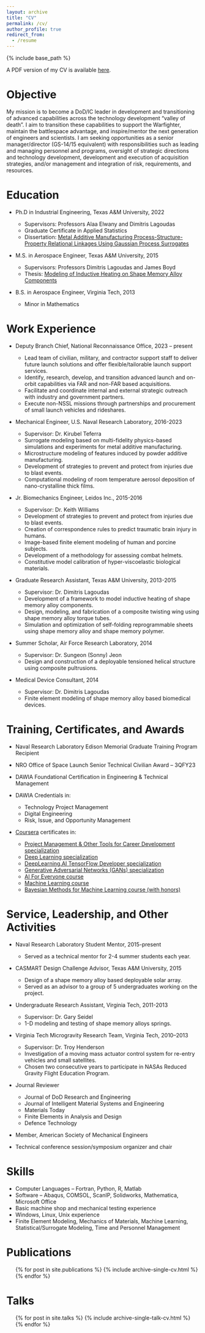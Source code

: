 ```yaml
---
layout: archive
title: "CV"
permalink: /cv/
author_profile: true
redirect_from:
  - /resume
---
```


{% include base_path %}

A PDF version of my CV is available [here](http://rns294.github.io/files/Robert_Saunders_CV.pdf).

Objective
======
My mission is to become a DoD/IC leader in development and transitioning of advanced capabilities across the technology development “valley of death”. I aim to transition these capabilities to support the Warfighter, maintain the battlespace advantage, and inspire/mentor the next generation of engineers and scientists. I am seeking opportunities as a senior manager/director (GS-14/15 equivalent) with responsibilities such as leading and managing personnel and programs, oversight of strategic directions and technology development, development and execution of acquisition strategies, and/or management and integration of risk, requirements, and resources.

Education
======
* Ph.D in Industrial Engineering, Texas A&amp;M University, 2022
  * Supervisors: Professors Alaa Elwany and Dimitris Lagoudas
  * Graduate Certificate in Applied Statistics
  * Dissertation: [Metal Additive Manufacturing Process-Structure-Property Relational Linkages Using Gaussian Process Surrogates](http://rns294.github.io/files/dissertation.pdf)

* M.S. in Aerospace Engineer, Texas A&amp;M University, 2015
  * Supervisors: Professors Dimitris Lagoudas and James Boyd
  * Thesis: [Modeling of Inductive Heating on Shape Memory Alloy Components](http://rns294.github.io/files/thesis.pdf)

* B.S. in Aerospace Engineer, Virginia Tech, 2013
  * Minor in Mathematics

Work Experience
======
* Deputy Branch Chief, National Reconnaissance Office, 2023 – present
  * Lead team of civilian, military, and contractor support staff to deliver future launch solutions and offer flexible/tailorable launch support services.
  * Identify, research, develop, and transition advanced launch and on-orbit capabilities via FAR and non-FAR based acquisitions.
  * Facilitate and coordinate internal and external strategic outreach with industry and government partners.
  * Execute non-NSSL missions through partnerships and procurement of small launch vehicles and rideshares.


* Mechanical Engineer, U.S. Naval Research Laboratory, 2016-2023
  * Supervisor: Dr. Kirubel Teferra
  * Surrogate modeling based on multi-fidelity physics-based simulations and experiments for metal additive manufacturing.
  * Microstructure modeling of features induced by powder additive manufacturing.
  * Development of strategies to prevent and protect from injuries due to blast events.
  * Computational modeling of room temperature aerosol deposition of nano-crystalline thick films.

* Jr. Biomechanics Engineer, Leidos Inc., 2015-2016
  * Supervisor: Dr. Keith Williams
  * Development of strategies to prevent and protect from injuries due to blast events.
  * Creation of correspondence rules to predict traumatic brain injury in humans.
  * Image-based finite element modeling of human and porcine subjects.
  * Development of a methodology for assessing combat helmets.
  * Constitutive model calibration of hyper-viscoelastic biological materials. 

* Graduate Research Assistant, Texas A&amp;M University, 2013-2015
  * Supervisor: Dr. Dimitris Lagoudas
  * Development of a framework to model inductive heating of shape memory alloy components.
  * Design, modeling, and fabrication of a composite twisting wing using shape memory alloy torque tubes.
  * Simulation and optimization of self-folding reprogrammable sheets using shape memory alloy and shape memory polymer.

* Summer Scholar, Air Force Research Laboratory, 2014
  * Supervisor: Dr. Sungeon (Sonny) Jeon
  * Design and construction of a deployable tensioned helical structure using composite pultrusions.

* Medical Device Consultant, 2014
  * Supervisor: Dr. Dimitris Lagoudas
  * Finite element modeling of shape memory alloy based biomedical devices.

Training, Certificates, and Awards
======
* Naval Research Laboratory Edison Memorial Graduate Training Program Recipient

* NRO Office of Space Launch Senior Technical Civilian Award – 3QFY23

* DAWIA Foundational Certification in Engineering & Technical Management
* DAWIA Credentials in:
  * Technology Project Management
  * Digital Engineering
  * Risk, Issue, and Opportunity Management

* [Coursera](https://www.coursera.org/) certificates in:
  * [Project Management &amp; Other Tools for Career Development specialization](http://rns294.github.io/files/Coursera_ProjectManagement.pdf)
  * [Deep Learning specialization](http://rns294.github.io/files/Coursera_DeepLearning.pdf)
  * [DeepLearning.AI TensorFlow Developer specialization](http://rns294.github.io/files/Coursera_TensorFlow.pdf)
  * [Generative Adversarial Networks (GANs) specialization](http://rns294.github.io/files/Coursera_GANs.pdf)
  * [AI For Everyone course](http://rns294.github.io/files/Coursera_AI.pdf)
  * [Machine Learning course](http://rns294.github.io/files/Coursera_ML.pdf)
  * [Bayesian Methods for Machine Learning course (with honors)](http://rns294.github.io/files/Coursera_Bayesian.pdf)

Service, Leadership, and Other Activities
======
* Naval Research Laboratory Student Mentor, 2015-present
  * Served as a technical mentor for 2-4 summer students each year.

* CASMART Design Challenge Advisor, Texas A&amp;M University, 2015
  * Design of a shape memory alloy based deployable solar array.
  * Served as an advisor to a group of 5 undergraduates working on the project.

* Undergraduate Research Assistant, Virginia Tech, 2011-2013
	* Supervisor: Dr. Gary Seidel	
  * 1-D modeling and testing of shape memory alloys springs.	

* Virginia Tech Microgravity Research Team, Virginia Tech, 2010–2013
	* Supervisor: Dr. Troy Henderson		
  * Investigation of a moving mass actuator control system for re-entry vehicles and small satellites.
  * Chosen two consecutive years to participate in NASAs Reduced Gravity Flight Education Program.

* Journal Reviewer
  * Journal of DoD Research and Engineering
  * Journal of Intelligent Material Systems and Engineering
  * Materials Today
  * Finite Elements in Analysis and Design
  * Defence Technology

* Member, American Society of Mechanical Engineers

* Technical conference session/symposium organizer and chair

Skills
======
* Computer Languages – Fortran, Python, R, Matlab
* Software – Abaqus, COMSOL, ScanIP, Solidworks, Mathematica, Microsoft Office
* Basic machine shop and mechanical testing experience
* Windows, Linux, Unix experience
* Finite Element Modeling, Mechanics of Materials, Machine Learning, Statistical/Surrogate Modeling, Time and Personnel Management

Publications
======
  <ul>{% for post in site.publications %}
    {% include archive-single-cv.html %}
  {% endfor %}</ul>
  
Talks
======
  <ul>{% for post in site.talks %}
    {% include archive-single-talk-cv.html %}
  {% endfor %}</ul>
 
